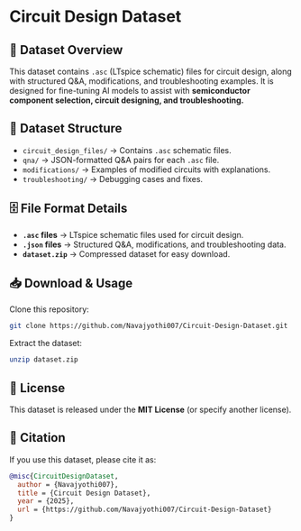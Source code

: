 # **Circuit Design Dataset**

## **📄 Dataset Overview**
This dataset contains `.asc` (LTspice schematic) files for circuit design, along with structured Q&A, modifications, and troubleshooting examples. It is designed for fine-tuning AI models to assist with **semiconductor component selection, circuit designing, and troubleshooting.**

## **📂 Dataset Structure**
- `circuit_design_files/` → Contains `.asc` schematic files.
- `qna/` → JSON-formatted Q&A pairs for each `.asc` file.
- `modifications/` → Examples of modified circuits with explanations.
- `troubleshooting/` → Debugging cases and fixes.

## **🗄 File Format Details**
- **`.asc` files** → LTspice schematic files used for circuit design.
- **`.json` files** → Structured Q&A, modifications, and troubleshooting data.
- **`dataset.zip`** → Compressed dataset for easy download.

## **📥 Download & Usage**
Clone this repository:
```bash
git clone https://github.com/Navajyothi007/Circuit-Design-Dataset.git
```
Extract the dataset:
```bash
unzip dataset.zip
```

## **📜 License**
This dataset is released under the **MIT License** (or specify another license).

## **🔗 Citation**
If you use this dataset, please cite it as:
```bibtex
@misc{CircuitDesignDataset,
  author = {Navajyothi007},
  title = {Circuit Design Dataset},
  year = {2025},
  url = {https://github.com/Navajyothi007/Circuit-Design-Dataset}
}
```

